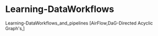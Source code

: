 # Learning-DataWorkflows
Learning-DataWorkflows_and_pipelines [AirFlow,DaG-Directed Acyclic Graph's,]
